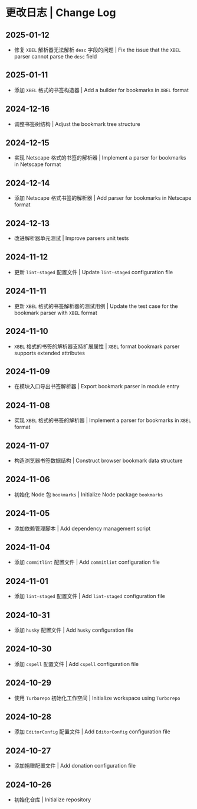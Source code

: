 # 更改日志 | Change Log

## 2025-01-12

- 修复 `XBEL` 解析器无法解析 `desc` 字段的问题 | Fix the issue that the `XBEL` parser cannot parse the `desc` field

## 2025-01-11

- 添加 `XBEL` 格式的书签构造器 | Add a builder for bookmarks in `XBEL` format

## 2024-12-16

- 调整书签树结构 | Adjust the bookmark tree structure

## 2024-12-15

- 实现 Netscape 格式的书签的解析器 | Implement a parser for bookmarks in Netscape format

## 2024-12-14

- 添加 Netscape 格式书签的解析器 | Add parser for bookmarks in Netscape format

## 2024-12-13

- 改进解析器单元测试 | Improve parsers unit tests

## 2024-11-12

- 更新 `lint-staged` 配置文件 | Update `lint-staged` configuration file

## 2024-11-11

- 更新 `XBEL` 格式的书签解析器的测试用例 | Update the test case for the bookmark parser with `XBEL` format

## 2024-11-10

- `XBEL` 格式的书签的解析器支持扩展属性 | `XBEL` format bookmark parser supports extended attributes

## 2024-11-09

- 在模块入口导出书签解析器 | Export bookmark parser in module entry

## 2024-11-08

- 实现 `XBEL` 格式的书签的解析器 | Implement a parser for bookmarks in `XBEL` format

## 2024-11-07

- 构造浏览器书签数据结构 | Construct browser bookmark data structure

## 2024-11-06

- 初始化 Node 包 `bookmarks` | Initialize Node package `bookmarks`

## 2024-11-05

- 添加依赖管理脚本 | Add dependency management script

## 2024-11-04

- 添加 `commitlint` 配置文件 | Add `commitlint` configuration file

## 2024-11-01

- 添加 `lint-staged` 配置文件 | Add `lint-staged` configuration file

## 2024-10-31

- 添加 `husky` 配置文件 | Add `husky` configuration file

## 2024-10-30

- 添加 `cspell` 配置文件 | Add `cspell` configuration file

## 2024-10-29

- 使用 `Turborepo` 初始化工作空间 | Initialize workspace using `Turborepo`

## 2024-10-28

- 添加 `EditorConfig` 配置文件 | Add `EditorConfig` configuration file

## 2024-10-27

- 添加捐赠配置文件 | Add donation configuration file

## 2024-10-26

- 初始化仓库 | Initialize repository
